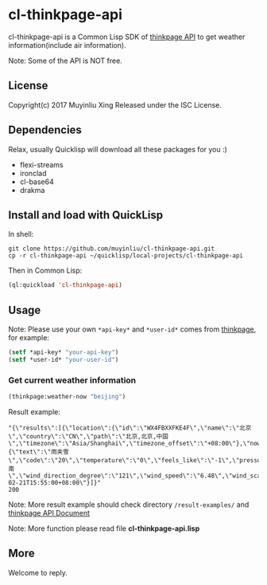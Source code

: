 # cl-thinkpage-api
cl-thinkpage-api is a Common Lisp SDK of
[thinkpage API](http://www.thinkpage.cn/doc) to get weather
information(include air information).

Note: Some of the API is NOT free.

## License
Copyright(c) 2017 Muyinliu Xing Released under the ISC License.

## Dependencies
Relax, usually Quicklisp will download all these packages for you :)

* flexi-streams
* ironclad
* cl-base64
* drakma

## Install and load with QuickLisp
In shell:
```shell
git clone https://github.com/muyinliu/cl-thinkpage-api.git
cp -r cl-thinkpage-api ~/quicklisp/local-projects/cl-thinkpage-api
```

Then in Common Lisp:
```lisp
(ql:quickload 'cl-thinkpage-api)
```

## Usage
Note: Please use your own `*api-key*` and `*user-id*` comes from [thinkpage](http://www.thinkpage.cn/), for example:
```lisp
(setf *api-key* "your-api-key")
(setf *user-id* "your-user-id")
```

### Get current weather information
```lisp
(thinkpage:weather-now "beijing")
```

Result example:
```
"{\"results\":[{\"location\":{\"id\":\"WX4FBXXFKE4F\",\"name\":\"北京\",\"country\":\"CN\",\"path\":\"北京,北京,中国\",\"timezone\":\"Asia/Shanghai\",\"timezone_offset\":\"+08:00\"},\"now\":{\"text\":\"雨夹雪\",\"code\":\"20\",\"temperature\":\"0\",\"feels_like\":\"-1\",\"pressure\":\"1023\",\"humidity\":\"70\",\"visibility\":\"3.1\",\"wind_direction\":\"东南\",\"wind_direction_degree\":\"121\",\"wind_speed\":\"6.48\",\"wind_scale\":\"2\",\"clouds\":\"\",\"dew_point\":\"\"},\"last_update\":\"2017-02-21T15:55:00+08:00\"}]}"
200
```

Note: More result example should check directory `/result-examples/`
and [thinkpage API Document](http://www.thinkpage.cn/doc)

Note: More function please read file **cl-thinkpage-api.lisp**


## More
Welcome to reply.
